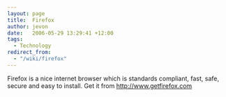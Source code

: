 ```yaml
---
layout: page
title:  Firefox
author: jevon
date:   2006-05-29 13:29:41 +12:00
tags:
  - Technology
redirect_from:
  - "/wiki/firefox"
---
```


Firefox is a nice internet browser which is standards compliant, fast, safe, secure and easy to install. Get it from http://www.getfirefox.com
